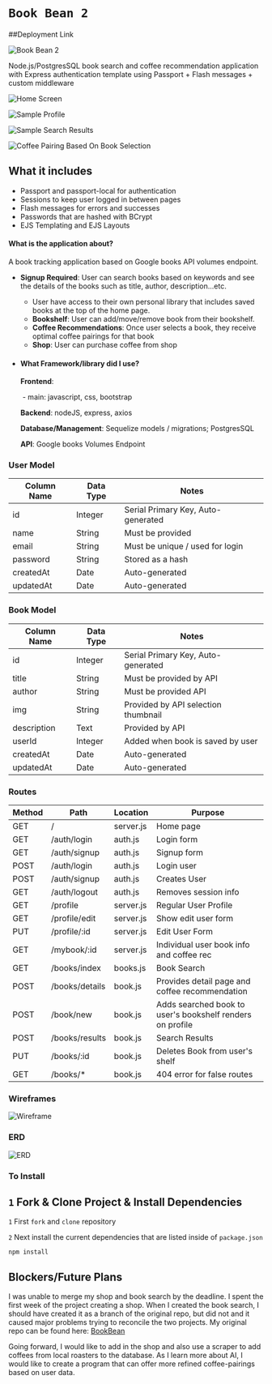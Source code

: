 # `Book Bean 2`

##Deployment Link

![Book Bean 2](https://bookbean2.herokuapp.com/)

Node.js/PostgresSQL book search and coffee recommendation application with Express authentication template using Passport + Flash messages + custom middleware

![Home Screen](/public/assets/img/homescreen.png)

![Sample Profile](/public/assets/img/sampleprofile.png)

![Sample Search Results](/public/assets/img/searchresultsexample.png)

![Coffee Pairing Based On Book Selection](/public/assets/img/coffeesuggestionbookdetail.png)


## What it includes

* Passport and passport-local for authentication
* Sessions to keep user logged in between pages
* Flash messages for errors and successes
* Passwords that are hashed with BCrypt
* EJS Templating and EJS Layouts

#### What is the application about?

  A book tracking application based on Google books API volumes endpoint. 

  - **Signup Required**: User can search books based on keywords and see the details of the books such as title, author, description...etc.
    - User have access to their own personal library that includes saved books at the top of the home page.
    - **Bookshelf**: User can add/move/remove book from their bookshelf.
    - **Coffee Recommendations**: Once user selects a book, they receive optimal coffee pairings for that book
    - **Shop**: User can purchase coffee from shop

- #### What Framework/library did I use?

  **Frontend**: 

  ​	- main: javascript, css, bootstrap

  **Backend**: nodeJS, express, axios

  **Database/Management**: Sequelize models / migrations; PostgresSQL

  **API**: Google books Volumes Endpoint

### User Model

| Column Name | Data Type | Notes |
| --------------- | ------------- | ------------------------------ |
| id | Integer | Serial Primary Key, Auto-generated |
| name | String | Must be provided |
| email | String | Must be unique / used for login |
| password | String | Stored as a hash |
| createdAt | Date | Auto-generated |
| updatedAt | Date | Auto-generated |

### Book Model

| Column Name | Data Type | Notes |
| --------------- | ------------- | ------------------------------ |
| id | Integer | Serial Primary Key, Auto-generated |
| title | String | Must be provided by API |
| author | String | Must be provided API|
| img | String | Provided by API selection thumbnail |
| description | Text | Provided by API |
| userId | Integer | Added when book is saved by user |
| createdAt | Date | Auto-generated |
| updatedAt | Date | Auto-generated |

### Routes

| Method | Path | Location | Purpose |
| ------ | ---------------- | -------------- | ------------------- |
| GET | / | server.js | Home page |
| GET | /auth/login | auth.js | Login form |
| GET | /auth/signup | auth.js | Signup form |
| POST | /auth/login | auth.js | Login user |
| POST | /auth/signup | auth.js | Creates User |
| GET | /auth/logout | auth.js | Removes session info |
| GET | /profile | server.js | Regular User Profile 
| GET | /profile/edit | server.js | Show edit user form 
| PUT | /profile/:id | server.js | Edit User Form
| GET | /mybook/:id | server.js | Individual user book info and coffee rec
| GET | /books/index | books.js | Book Search | 
| POST | /books/details | book.js | Provides detail page and coffee recommendation |
| POST | /book/new | book.js | Adds searched book to user's bookshelf renders on profile |
| POST | /books/results | book.js | Search Results |
| PUT | /books/:id | book.js | Deletes Book from user's shelf |
| GET | /books/* | book.js | 404 error for false routes |
### Wireframes
![Wireframe](/public/assets/img/bookbeanwire.png)

### ERD

![ERD](/public/assets/img/bookbeanerd.png)

### To Install

## `1` Fork & Clone Project & Install Dependencies
`1` First `fork` and `clone` repository

`2` Next install the current dependencies that are listed inside of `package.json`
```text
npm install
```
## Blockers/Future Plans
I was unable to merge my shop and book search by the deadline. I spent the first week of the project creating a shop. When I created the book search, I should have created it as a branch of the original repo, but did not and it caused major problems trying to reconcile the two projects. My original repo can be found here: 
[BookBean]([https://link-url-here.org](https://github.com/CatW-M/BookBean))

Going forward, I would like to add in the shop and also use a scraper to add coffees from local roasters to the database. As I learn more about AI, I would like to create a program that can offer more refined coffee-pairings based on user data.
